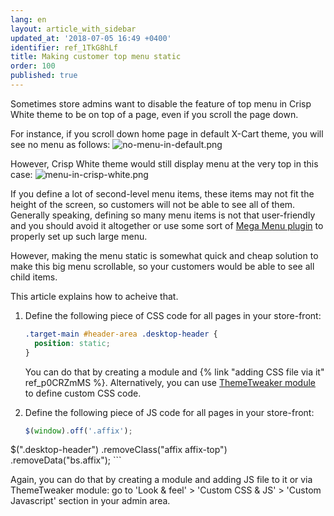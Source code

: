 ```yaml
---
lang: en
layout: article_with_sidebar
updated_at: '2018-07-05 16:49 +0400'
identifier: ref_1TkG8hLf
title: Making customer top menu static
order: 100
published: true
---
```

Sometimes store admins want to disable the feature of top menu in Crisp White theme to be on top of a page, even if you scroll the page down.

For instance, if you scroll down home page in default X-Cart theme, you will see no menu as follows:
![no-menu-in-default.png]({{site.baseurl}}/attachments/ref_1TkG8hLf/no-menu-in-default.png)

However, Crisp White theme would still display menu at the very top in this case:
![menu-in-crisp-white.png]({{site.baseurl}}/attachments/ref_1TkG8hLf/menu-in-crisp-white.png)

If you define a lot of second-level menu items, these items may not fit the height of the screen, so customers will not be able to see all of them. Generally speaking, defining so many menu items is not that user-friendly and you should avoid it altogether or use some sort of [Mega Menu plugin](https://market.x-cart.com/addons/multilevel-primary-menu.html) to properly set up such large menu.

However, making the menu static is somewhat quick and cheap solution to make this big menu scrollable, so your customers would be able to see all child items.

This article explains how to acheive that.

1. Define the following piece of CSS code for all pages in your store-front:
	```css
	.target-main #header-area .desktop-header {
	  position: static;
	}    
    ```
    
   	You can do that by creating a module and {% link "adding CSS file via it" ref_p0CRZmMS %}. Alternatively, you can use [ThemeTweaker module](https://kb.x-cart.com/look_and_feel/theme_tweaker/custom_css.html) to define custom CSS code.

2. Define the following piece of JS code for all pages in your store-front:
	```js
	$(window).off('.affix');
$(".desktop-header")
    .removeClass("affix affix-top")
    .removeData("bs.affix");
    ```

Again, you can do that by creating a module and adding JS file to it or via ThemeTweaker module: go to 'Look & feel' > 'Custom CSS & JS' > 'Custom Javascript' section in your admin area.